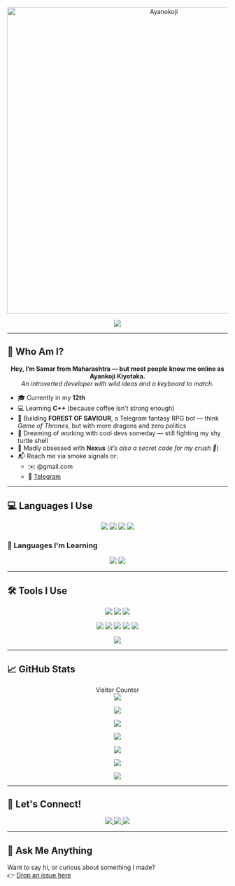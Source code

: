 <p align="center">
  <a href="https://t.me/akito_yamada_xd">
    <img src="https://files.catbox.moe/1bt91y.jpg" alt="Ayanokoji" height="700"/>
  </a>
</p>

<p align="center">
  <a href="https://github.com/Programmer-XD">
    <img src="https://readme-typing-svg.demolab.com/?lines=Full-stack%20Web%20and%20App%20Developer;Creative%20Telegram%20Bot%20Designer;Coding%20since%20Childhood;Always%20Exploring%20New%20Tech&font=Fira%20Code&center=true&width=500&height=50&color=f75c7e&vCenter=true&pause=1000&size=24" />
  </a>
</p>

---

## 👋 Who Am I?

<p align="center">
  <b>Hey, I’m Samar from Maharashtra — but most people know me online as Ayankoji Kiyotaka.</b><br>
  <i>An introverted developer with wild ideas and a keyboard to match.</i>
</p>

- 🎓 Currently in my **12th**
- 💻 Learning **C++** (because coffee isn't strong enough)
- 🐉 Building **FOREST OF SAVIOUR**, a Telegram fantasy RPG bot — think *Game of Thrones*, but with more dragons and zero politics
- 🤝 Dreaming of working with cool devs someday — still fighting my shy turtle shell
- 🎩 Madly obsessed with **Nexus** (*it’s also a secret code for my crush 🫣*)
- 📬 Reach me via smoke signals or:
  - ✉️ @gmail.com
  - 💬 [Telegram](https://telegram.me/akitoxd)

---

## 💻 Languages I Use

<p align="center">
  <img src="https://img.shields.io/badge/HTML5-E34F26?style=for-the-badge&logo=html5&logoColor=white"/>
  <img src="https://img.shields.io/badge/json-5E5C5C?style=for-the-badge&logo=json&logoColor=white"/>
  <img src="https://img.shields.io/badge/Python-FFD43B?style=for-the-badge&logo=python&logoColor=blue"/>
  <img src="https://img.shields.io/badge/Scratch-4D97FF?style=for-the-badge&logo=Scratch&logoColor=white"/>
</p>

### 🌱 Languages I'm Learning

<p align="center">
  <img src="https://img.shields.io/badge/JavaScript-323330?style=for-the-badge&logo=javascript&logoColor=F7DF1E"/>
  <img src="https://img.shields.io/badge/PHP-777BB4?style=for-the-badge&logo=php&logoColor=white"/>
</p>

---

## 🛠️ Tools I Use

<p align="center">
  <img src="https://img.shields.io/badge/Git-F05032?style=for-the-badge&logo=git&logoColor=white"/>
  <img src="https://img.shields.io/badge/Docker-2CA5E0?style=for-the-badge&logo=docker&logoColor=white"/>
  <img src="https://img.shields.io/badge/Heroku-430098?style=for-the-badge&logo=heroku&logoColor=white"/>
</p>

<p align="center">
  <img src="https://img.shields.io/badge/PostgreSQL-316192?style=for-the-badge&logo=postgresql&logoColor=white"/>
  <img src="https://img.shields.io/badge/SQLite-07405E?style=for-the-badge&logo=sqlite&logoColor=white"/>
  <img src="https://img.shields.io/badge/MySQL-00000F?style=for-the-badge&logo=mysql&logoColor=white"/>
  <img src="https://img.shields.io/badge/MongoDB-4EA94B?style=for-the-badge&logo=mongodb&logoColor=white"/>
  <img src="https://img.shields.io/badge/redis-%23DD0031.svg?style=for-the-badge&logo=redis&logoColor=white"/>
</p>

<p align="center">
  <img src="https://img.shields.io/badge/Visual%20Studio%20Code-0078d7.svg?style=for-the-badge&logo=visual-studio-code&logoColor=white"/>
</p>

---

## 📈 GitHub Stats

<p align="center">
  Visitor Counter<br>
  <img src="https://profile-counter.glitch.me/programmer-xd/count.svg" />
</p>

<p align="center">
  <img src="https://github-contribution-stats.vercel.app/api?username=programming-xd&count_private=true&show_icons=true&theme=radical" />
</p>

<p align="center">
  <img src="https://denvercoder1-github-readme-stats.vercel.app/api/?username=programming-xd&show_icons=True&include_all_commits=True&count_private=True&theme=react&hide_border=True&bg_color=1F222E&title_color=F85D7F&icon_color=F8D866"/>
</p>

<p align="center">
  <img src="https://github-readme-streak-stats.herokuapp.com?user=programmer-xd&theme=tokyonight" />
</p>

<p align="center">
  <img src="https://github-readme-activity-graph.vercel.app/graph/?username=programmer-xd&bg_color=1F222E&color=F8D866&line=F85D7F&point=FFFFFF&hide_border=true" />
</p>

<p align="center">
  <img src="https://github-readme-stats.vercel.app/api/top-langs/?username=programmer-xd&layout=compact&theme=tokyonight" />
</p>

<p align="center">
  <img src="https://github-profile-trophy.vercel.app/?username=programmer-xd&theme=onedark" />
</p>

---

## 📲 Let's Connect!

<p align="center">
  <a href="https://telegram.me/ishikki_akabane">
    <img src="https://img.shields.io/badge/Telegram-2CA5E0?style=for-the-badge&logo=telegram&logoColor=white"/>
  </a>
  <a href="https://github.com/programmer-xd">
    <img src="https://img.shields.io/badge/GitHub-100000?style=for-the-badge&logo=github&logoColor=white"/>
  </a>
  <a href="https://www.instagram.com/damn_samar/">
    <img src="https://img.shields.io/badge/Instagram-E4405F?style=for-the-badge&logo=instagram&logoColor=white" />
  </a>
</p>

---

## 💬 Ask Me Anything

Want to say hi, or curious about something I made?  
👉 [Drop an issue here](https://github.com/programmer-xd/programmer-xd/issues)
